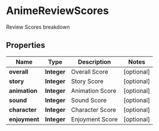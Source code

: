

# AnimeReviewScores

Review Scores breakdown

## Properties

| Name | Type | Description | Notes |
|------------ | ------------- | ------------- | -------------|
|**overall** | **Integer** | Overall Score |  [optional] |
|**story** | **Integer** | Story Score |  [optional] |
|**animation** | **Integer** | Animation Score |  [optional] |
|**sound** | **Integer** | Sound Score |  [optional] |
|**character** | **Integer** | Character Score |  [optional] |
|**enjoyment** | **Integer** | Enjoyment Score |  [optional] |



